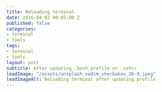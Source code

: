 ```yaml
---
title: Reloading terminal
date: 2016-04-02 00:05:00 Z
published: false
categories:
- terminal
- tools
tags:
- terminal
- tools
layout: post
subtitle: After updating .bash_profile or .zshrc
leadImage: "/assets/unsplash_vadim_sherbakov_26-9.jpeg"
leadImageAlt: Reloading terminal after updating profile
---
```


